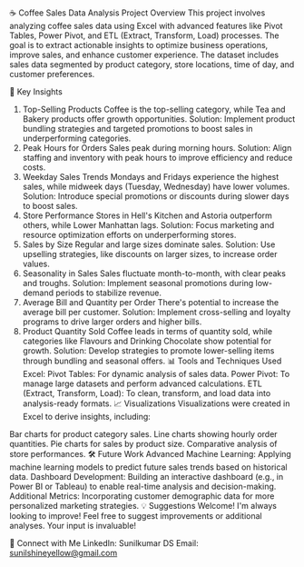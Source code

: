 ☕ Coffee Sales Data Analysis
Project Overview
This project involves analyzing coffee sales data using Excel with advanced features like Pivot Tables, Power Pivot, and ETL (Extract, Transform, Load) processes. The goal is to extract actionable insights to optimize business operations, improve sales, and enhance customer experience. The dataset includes sales data segmented by product category, store locations, time of day, and customer preferences.

🚀 Key Insights
1. Top-Selling Products
Coffee is the top-selling category, while Tea and Bakery products offer growth opportunities.
Solution: Implement product bundling strategies and targeted promotions to boost sales in underperforming categories.
2. Peak Hours for Orders
Sales peak during morning hours.
Solution: Align staffing and inventory with peak hours to improve efficiency and reduce costs.
3. Weekday Sales Trends
Mondays and Fridays experience the highest sales, while midweek days (Tuesday, Wednesday) have lower volumes.
Solution: Introduce special promotions or discounts during slower days to boost sales.
4. Store Performance
Stores in Hell's Kitchen and Astoria outperform others, while Lower Manhattan lags.
Solution: Focus marketing and resource optimization efforts on underperforming stores.
5. Sales by Size
Regular and large sizes dominate sales.
Solution: Use upselling strategies, like discounts on larger sizes, to increase order values.
6. Seasonality in Sales
Sales fluctuate month-to-month, with clear peaks and troughs.
Solution: Implement seasonal promotions during low-demand periods to stabilize revenue.
7. Average Bill and Quantity per Order
There's potential to increase the average bill per customer.
Solution: Implement cross-selling and loyalty programs to drive larger orders and higher bills.
8. Product Quantity Sold
Coffee leads in terms of quantity sold, while categories like Flavours and Drinking Chocolate show potential for growth.
Solution: Develop strategies to promote lower-selling items through bundling and seasonal offers.
📊 Tools and Techniques Used
Excel:
Pivot Tables: For dynamic analysis of sales data.
Power Pivot: To manage large datasets and perform advanced calculations.
ETL (Extract, Transform, Load): To clean, transform, and load data into analysis-ready formats.
📈 Visualizations
Visualizations were created in Excel to derive insights, including:

Bar charts for product category sales.
Line charts showing hourly order quantities.
Pie charts for sales by product size.
Comparative analysis of store performances.
🛠 Future Work
Advanced Machine Learning: Applying machine learning models to predict future sales trends based on historical data.
Dashboard Development: Building an interactive dashboard (e.g., in Power BI or Tableau) to enable real-time analysis and decision-making.
Additional Metrics: Incorporating customer demographic data for more personalized marketing strategies.
💡 Suggestions Welcome!
I'm always looking to improve! Feel free to suggest improvements or additional analyses. Your input is invaluable!

🔗 Connect with Me
LinkedIn: Sunilkumar DS
Email: sunilshineyellow@gmail.com
